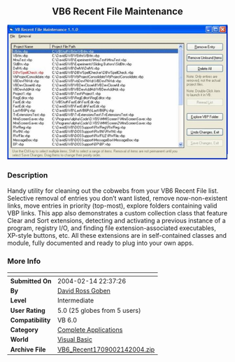 ﻿<div align="center">

## VB6 Recent File Maintenance

<img src="PIC20042142253412276.JPG">
</div>

### Description

Handy utility for cleaning out the cobwebs from your VB6 Recent File list. Selective removal of entries you don’t want listed, remove now-non-existent links, move entries in priority (top-most), explore folders containing valid VBP links. This app also demonstrates a custom collection class that feature Clear and Sort extensions, detecting and activating a previous instance of a program, registry I/O, and finding file extension-associated executables, XP-style buttons, etc. All these extensions are in self-contained classes and module, fully documented and ready to plug into your own apps.
 
### More Info
 


<span>             |<span>
---                |---
**Submitted On**   |2004-02-14 22:37:26
**By**             |[David Ross Goben](https://github.com/Planet-Source-Code/PSCIndex/blob/master/ByAuthor/david-ross-goben.md)
**Level**          |Intermediate
**User Rating**    |5.0 (25 globes from 5 users)
**Compatibility**  |VB 6\.0
**Category**       |[Complete Applications](https://github.com/Planet-Source-Code/PSCIndex/blob/master/ByCategory/complete-applications__1-27.md)
**World**          |[Visual Basic](https://github.com/Planet-Source-Code/PSCIndex/blob/master/ByWorld/visual-basic.md)
**Archive File**   |[VB6\_Recent1709002142004\.zip](https://github.com/Planet-Source-Code/david-ross-goben-vb6-recent-file-maintenance__1-51758/archive/master.zip)








